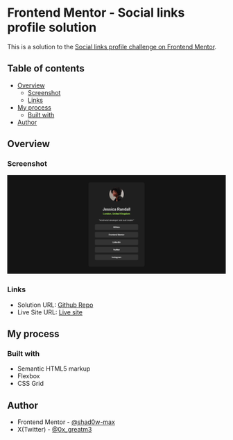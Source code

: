 # Frontend Mentor - Social links profile solution

This is a solution to the [Social links profile challenge on Frontend Mentor](https://www.frontendmentor.io/challenges/social-links-profile-UG32l9m6dQ).  

## Table of contents

- [Overview](#overview) 
  - [Screenshot](#screenshot)
  - [Links](#links)
- [My process](#my-process)
  - [Built with](#built-with) 
- [Author](#author) 

## Overview 

### Screenshot

![](./screenshot.png) 

### Links

- Solution URL: [Github Repo](https://github.com/shad0w-max/social-links-profile)
- Live Site URL: [Live site](https://shad0w-max.github.io/social-links-profile/)

## My process

### Built with

- Semantic HTML5 markup 
- Flexbox
- CSS Grid  

## Author

- Frontend Mentor - [@shad0w-max](https://www.frontendmentor.io/profile/shad0w-max)
- X(Twitter) - [@0x_greatm3](https://x.com/0x_greatm3)
